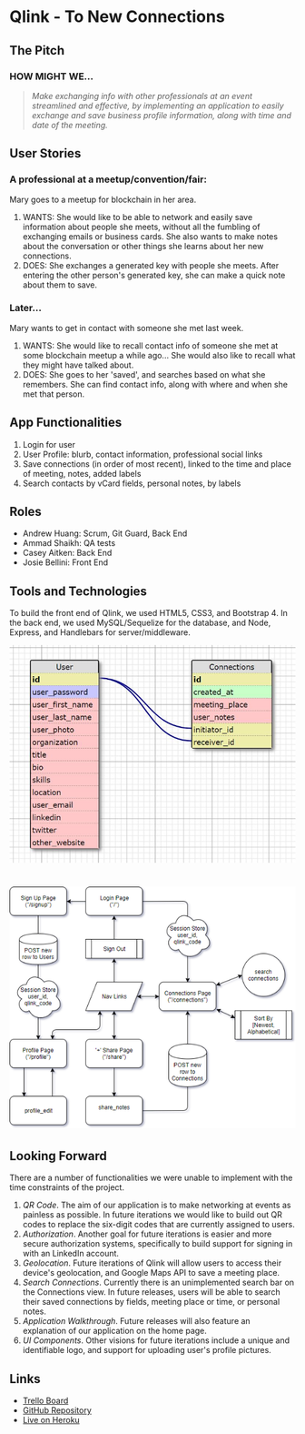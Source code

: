 # Qlink - To New Connections
<!-- ------------------------------------------------------------ -->

## The Pitch
### HOW MIGHT WE...
> *Make exchanging info with other professionals at an event streamlined and effective, by implementing an application to easily exchange and save business profile information, along with time and date of the meeting.*

## User Stories
### A professional at a meetup/convention/fair:
Mary goes to a meetup for blockchain in her area.
1. WANTS: She would like to be able to network and easily save information about people she meets, without all the fumbling of exchanging emails or business cards. She also wants to make notes about the conversation or other things she learns about her new connections.
2. DOES: She exchanges a generated key with people she meets. After entering the other person's generated key, she can make a quick note about them to save.
### Later...
Mary wants to get in contact with someone she met last week.
1. WANTS: She would like to recall contact info of someone she met at some blockchain meetup a while ago... She would also like to recall what they might have talked about.
2. DOES: She goes to her 'saved', and searches based on what she remembers. She can find contact info, along with where and when she met that person.

## App Functionalities
1. Login for user
2. User Profile: blurb, contact information, professional social links
3. Save connections (in order of most recent), linked to the time and place of meeting, notes, added labels
4. Search contacts by vCard fields, personal notes, by labels

## Roles
* Andrew Huang: Scrum, Git Guard, Back End
* Ammad Shaikh: QA tests
* Casey Aitken: Back End
* Josie Bellini: Front End

## Tools and Technologies
To build the front end of Qlink, we used HTML5, CSS3, and Bootstrap 4. In the back end, we used MySQL/Sequelize for the database, and Node, Express, and Handlebars for server/middleware.

![entity relational diagram](public/images/erd.JPG)

![page paths diagram](public/images/page_paths.png)
=================================================================

## Looking Forward
There are a number of functionalities we were unable to implement with the time constraints of the project.
1. _QR Code_. The aim of our application is to make networking at events as painless as possible. In future iterations we would like to build out QR codes to replace the six-digit codes that are currently assigned to users. 
2. _Authorization_. Another goal for future iterations is easier and more secure authorization systems, specifically to build support for signing in with an LinkedIn account.
3. _Geolocation_. Future iterations of Qlink will allow users to access their device's geolocation, and Google Maps API to save a meeting place.
4. _Search Connections_. Currently there is an unimplemented search bar on the Connections view. In future releases, users will be able to search their saved connections by fields, meeting place or time, or personal notes.
5. _Application Walkthrough_. Future releases will also feature an explanation of our application on the home page.
6. _UI Components_. Other visions for future iterations include a unique and identifiable logo, and support for uploading user's profile pictures.

## Links
* [Trello Board](https://trello.com/b/2ntlhcNn/nubc-project-2)
* [GitHub Repository](https://github.com/tinyherocarrot/miniature-succotash)
* [Live on Heroku](https://qlinkconnect.herokuapp.com)
